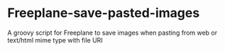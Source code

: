 # Freeplane-save-pasted-images
A groovy script for Freeplane to save images when pasting from web or text/html mime type with file URI
